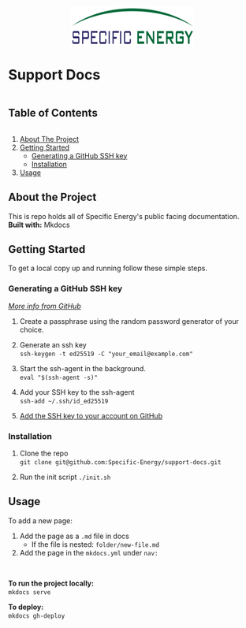 <!-- Title -->
<p align="center">
	<img src="images/logo-transparent.svg" alt="Logo" width="250" height="80">
</p>

# Support Docs


<!-- TABLE OF CONTENTS -->
<div>
	<summary><h2 style="display: inline-block">Table of Contents</h2></summary>
	<ol>
		<li><a href="#about-the-project">About The Project</a></li>
		<li>
			<a href="#getting-started">Getting Started</a>
			<ul>
				<li><a href="#generating-a-github-ssh-key">Generating a GitHub SSH key</a></li>
				<li><a href="#installation">Installation</a></li>
			</ul>
		</li>
		<li><a href="#usage">Usage</a></li>
	</ol>
</div>


<!-- ABOUT THE PROJECT -->
## About the Project

This is repo holds all of Specific Energy's public facing documentation.
<br />
**Built with:** Mkdocs


<!-- GETTING STARTED -->
## Getting Started

To get a local copy up and running follow these simple steps.

### Generating a GitHub SSH key
_[More info from GitHub](https://docs.github.com/en/authentication/connecting-to-github-with-ssh/generating-a-new-ssh-key-and-adding-it-to-the-ssh-agent)_
<br />

1. Create a passphrase using the random password generator of your choice.

2. Generate an ssh key
	<br />
	```ssh-keygen -t ed25519 -C "your_email@example.com"```

3. Start the ssh-agent in the background.
	<br />
	```eval "$(ssh-agent -s)"```

4. Add your SSH key to the ssh-agent
	<br />
	```ssh-add ~/.ssh/id_ed25519```

5. [Add the SSH key to your account on GitHub](https://docs.github.com/en/authentication/connecting-to-github-with-ssh/adding-a-new-ssh-key-to-your-github-account)


### Installation

1. Clone the repo
	<br />
   ```git clone git@github.com:Specific-Energy/support-docs.git```

2. Run the init script
   ```./init.sh```


<!-- USAGE -->
## Usage

To add a new page:  <br />

1. Add the page as a ```.md``` file in docs
	- If the file is nested: ```folder/new-file.md``` 
2. Add the page in the ```mkdocs.yml``` under ```nav:```

<br />

**To run the project locally:**  <br />
```mkdocs serve```

**To deploy:**  <br />
```mkdocs gh-deploy```
